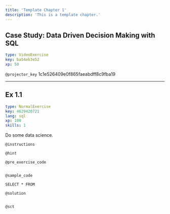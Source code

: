 ```yaml
---
title: 'Template Chapter 1'
description: 'This is a template chapter.'
---
```


## Case Study: Data Driven Decision Making with SQL

```yaml
type: VideoExercise
key: ba54eb3e52
xp: 50
```

`@projector_key`
1c1e526409e0f865faeabdff8c9fba19

---

## Ex 1.1

```yaml
type: NormalExercise
key: 4629420721
lang: sql
xp: 100
skills: 1
```

Do some data science.

`@instructions`


`@hint`


`@pre_exercise_code`
```{python}

```

`@sample_code`
```{sql}
SELECT * FROM
```

`@solution`
```{sql}

```

`@sct`
```{python}

```
